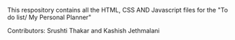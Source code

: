 


 This respository contains all the HTML, CSS AND Javascript files for the "To do list/ My Personal Planner"

Contributors:
Srushti Thakar and Kashish Jethmalani

